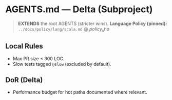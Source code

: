 # AGENTS.md — Delta (Subproject)

> **EXTENDS** the root AGENTS (stricter wins).
> **Language Policy (pinned):** `../docs/policy/lang/scala.md` @ $policy_sha$

## Local Rules
- Max PR size ≤ 300 LOC.
- Slow tests tagged `@slow` (excluded by default).

## DoR (Delta)
- Performance budget for hot paths documented where relevant.
